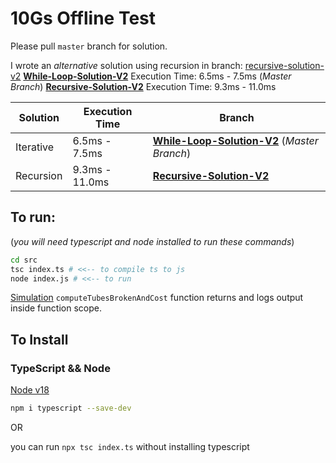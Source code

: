 # 10Gs Offline Test

Please pull `master` branch for solution.

I wrote an _alternative_ solution using recursion in branch: [recursive-solution-v2](https://github.com/colinwilliams91/10gs-offline-test/tree/recursive-solution-v2)
**[While-Loop-Solution-V2](https://github.com/colinwilliams91/10gs-offline-test)** Execution Time: 6.5ms - 7.5ms (_Master Branch_)
**[Recursive-Solution-V2](https://github.com/colinwilliams91/10gs-offline-test/tree/recursive-solution-v2)** Execution Time: 9.3ms - 11.0ms

| Solution  | Execution Time | Branch |
| --------- | -------------- | ------ |
| Iterative | 6.5ms - 7.5ms  | **[While-Loop-Solution-V2](https://github.com/colinwilliams91/10gs-offline-test)** (_Master Branch_) |
| Recursion | 9.3ms - 11.0ms | **[Recursive-Solution-V2](https://github.com/colinwilliams91/10gs-offline-test/tree/recursive-solution-v2)** |

## To run:

(_you will need typescript and node installed to run these commands_)

```sh
cd src
tsc index.ts # <<-- to compile ts to js
node index.js # <<-- to run
```

[Simulation](https://github.com/colinwilliams91/10gs-offline-test/blob/master/src/index.ts) `computeTubesBrokenAndCost` function returns and logs output inside function scope.

## To Install
### TypeScript && Node

[Node v18](https://nodejs.dev/en/download/)

```sh
npm i typescript --save-dev
```

OR

you can run `npx tsc index.ts` without installing typescript

